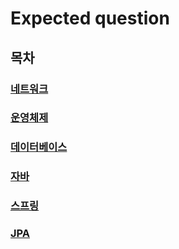 # Expected question

## 목차

### [네트워크](/Interview/network_expected_question.md)

### [운영체제](/Interview/os_expected_question.md)

### [데이터베이스](/Interview/db_expected_question.md)

### [자바](/Interview/java_expected_question.md)

### [스프링](/Interview/spring_expected_question.md)

### [JPA](/Interview/jpa_expected_question.md)



